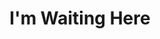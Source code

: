 ---
title: I'm Waiting Here
slug: im-waiting-here
artist: Lykke Li
youtube: 3SpG7C4vHZQ
position: 123
---